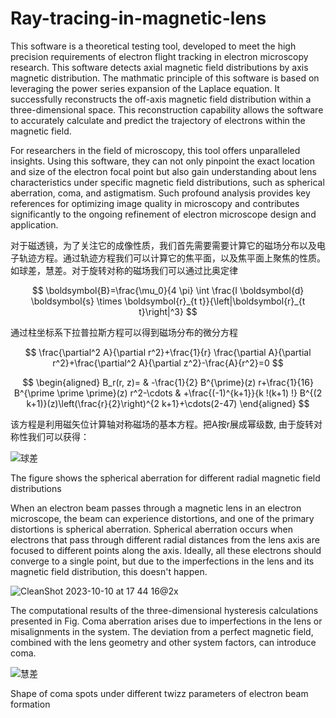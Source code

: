 # Ray-tracing-in-magnetic-lens

This software is a theoretical testing tool, developed to meet the high precision requirements of electron flight tracking in electron microscopy research. This software detects axial magnetic field distributions by axis magnetic distribution. The mathmatic principle of this software is based on leveraging the power series expansion of the Laplace equation. It successfully reconstructs the off-axis magnetic field distribution within a three-dimensional space. This reconstruction capability allows the software to accurately calculate and predict the trajectory of electrons within the magnetic field.

For researchers in the field of microscopy, this tool offers unparalleled insights. Using this software, they can not only pinpoint the exact location and size of the electron focal point but also gain understanding about lens characteristics under specific magnetic field distributions, such as spherical aberration, coma, and astigmatism. Such profound analysis provides key references for optimizing image quality in microscopy and contributes significantly to the ongoing refinement of electron microscope design and application.

对于磁透镜，为了关注它的成像性质，我们首先需要需要计算它的磁场分布以及电子轨迹方程。通过轨迹方程我们可以计算它的焦平面，以及焦平面上聚焦的性质。如球差，慧差。对于旋转对称的磁场我们可以通过比奥定律

$$
\boldsymbol{B}=\frac{\mu_0}{4 \pi} \int \frac{I \boldsymbol{d} \boldsymbol{s} \times \boldsymbol{r}_{t t}}{\left|\boldsymbol{r}_{t t}\right|^3}
$$

通过柱坐标系下拉普拉斯方程可以得到磁场分布的微分方程

$$
\frac{\partial^2 A}{\partial r^2}+\frac{1}{r} \frac{\partial A}{\partial r^2}+\frac{\partial^2 A}{\partial z^2}-\frac{A}{r^2}=0
$$

$$
\begin{aligned}
B_r(r, z)= & -\frac{1}{2} B^{\prime}(z) r+\frac{1}{16} B^{\prime \prime \prime}(z) r^2-\cdots & +\frac{(-1)^{k+1}}{k !(k+1) !} B^{(2 k+1)}(z)\left(\frac{r}{2}\right)^{2 k+1}+\cdots(2-47)
\end{aligned}
$$

该方程是利用磁矢位计算轴对称磁场的基本方程。把A按r展成幂级数, 由于旋转对称性我们可以获得：

![球差](https://github.com/Daiyaoxu/Ray-tracing-in-magnetic-lens/assets/130887176/d6e84577-d9c0-498f-b644-d898a0751366)

The figure shows the spherical aberration for different radial magnetic field distributions

When an electron beam passes through a magnetic lens in an electron microscope, the beam can experience distortions, and one of the primary distortions is spherical aberration. Spherical aberration occurs when electrons that pass through different radial distances from the lens axis are focused to different points along the axis. Ideally, all these electrons should converge to a single point, but due to the imperfections in the lens and its magnetic field distribution, this doesn't happen.

![CleanShot 2023-10-10 at 17 44 16@2x](https://github.com/Daiyaoxu/Ray-tracing-in-magnetic-lens/assets/130887176/4459aeb8-b7bf-4cdb-9dbc-c145ee6e687d)


The computational results of the three-dimensional hysteresis calculations presented in Fig. Coma aberration arises due to imperfections in the lens or misalignments in the system. The deviation from a perfect magnetic field, combined with the lens geometry and other system factors, can introduce coma.

![慧差](https://github.com/Daiyaoxu/Ray-tracing-in-magnetic-lens/assets/130887176/8052d1b9-7063-4157-b91c-30158d3c92f7)

Shape of coma spots under different twizz parameters of electron beam formation
